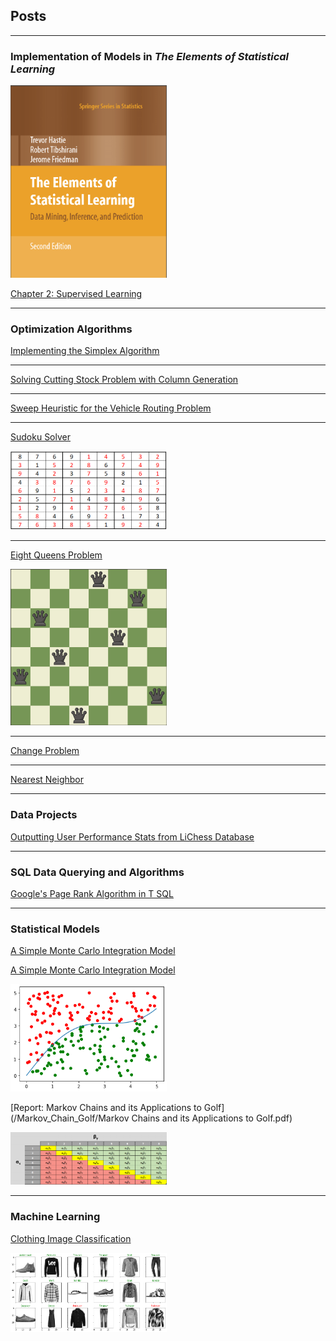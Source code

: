 ## Posts

---

### Implementation of Models in ***The Elements of Statistical Learning***

<img src="images/EOSL.png" alt="drawing" width="250"/>

[Chapter 2: Supervised Learning](/ElementsOfStatisticalLearning/Chapter2/ElementsOfStatisticalLearning2.html)

---

### Optimization Algorithms 

[Implementing the Simplex Algorithm](/Simplex/simplex.md)

---

[Solving Cutting Stock Problem with Column Generation](/Column_Generation/cutting_stock.md)

---

[Sweep Heuristic for the Vehicle Routing Problem](/Sweep/VRP_Sweep.md)

---
[Sudoku Solver](/Sudoku_Solver/Sudoku_Solver.md)

<img src="images/grid.png" alt="drawing" width="250"/>

---
[Eight Queens Problem](/eight_queens/eight_queens.md)

<img src="images/queens.png" alt="drawing" width="250"/>

---
[Change Problem](/Change_Problem/change.md)

---
[Nearest Neighbor](/nn_tsp/nn_tsp.md)

---

### Data Projects

[Outputting User Performance Stats from LiChess Database](/Chess_Games/chess_games.md)

---

### SQL Data Querying and Algorithms

[Google's Page Rank Algorithm in T SQL](/PageRank/PageRank.md)

---

### Statistical Models

[A Simple Monte Carlo Integration Model](/MonteCarlo/MonteCarloIntegration.md)

<a href="https://masonweld.github.io/MonteCarlo/index.html">A Simple Monte Carlo Integration Model</a>

<img src="images/output_16_0.png" alt="drawing" width="250"/>

[Report: Markov Chains and its Applications to Golf](/Markov_Chain_Golf/Markov Chains and its Applications to Golf.pdf)

<img src="images/markov.png" alt="drawing" width="250"/>

---

### Machine Learning

[Clothing Image Classification](/Image_ML/image_ml.md)

<img src="/images/output_17_0.png" alt="drawing" width="250"/>
